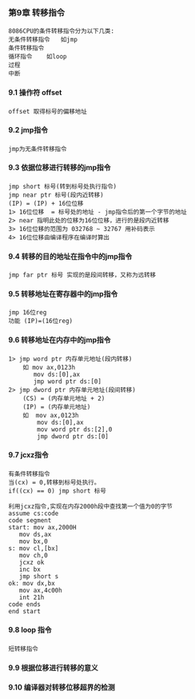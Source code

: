 ### 第9章 转移指令
    8086CPU的条件转移指令分为以下几类:
    无条件转移指令   如jmp 
    条件转移指令    
    循环指令    如loop
    过程 
    中断 

#### 9.1 操作符 offset 
    offset 取得标号的偏移地址

#### 9.2 jmp指令
    jmp为无条件转移指令 

#### 9.3 依据位移进行转移的jmp指令 
    jmp short 标号(转到标号处执行指令)
    jmp near ptr 标号(段内近转移)
    (IP) = (IP) + 16位位移
    1> 16位位移  = 标号处的地址 - jmp指令后的第一个字节的地址
    2> near 指明此处的位移为16位位移，进行的是段内近转移 
    3> 16位位移的范围为 032768 ~ 32767 用补码表示
    4> 16位位移由编译程序在编译时算出 

#### 9.4 转移的目的地址在指令中的jmp指令
    jmp far ptr 标号 实现的是段间转移，又称为远转移 

#### 9.5 转移地址在寄存器中的jmp指令 
    jmp 16位reg 
    功能 (IP)=(16位reg)

#### 9.6 转移地址在内存中的jmp指令
    1> jmp word ptr 内存单元地址(段内转移)
        如 mov ax,0123h
           mov ds:[0],ax 
           jmp word ptr ds:[0]
    2> jmp dword ptr 内存单元地址(段间转移)
        (CS) = (内存单元地址 + 2)
        (IP) = (内存单元地址)
        如  mov ax,0123h
            mov ds:[0],ax
            mov word ptr ds:[2],0
            jmp dword ptr ds:[0]

#### 9.7 jcxz指令
    有条件转移指令 
    当(cx) = 0,转移到标号处执行。
    if((cx) == 0) jmp short 标号
    
    利用jcxz指令,实现在内存2000h段中查找第一个值为0的字节
    assume cs:code
    code segment
    start: mov ax,2000H
       mov ds,ax
       mov bx,0
    s: mov cl,[bx]
       mov ch,0
       jcxz ok
       inc bx
       jmp short s
    ok: mov dx,bx
       mov ax,4c00h
       int 21h
    code ends
    end start

#### 9.8 loop 指令 
    短转移指令

#### 9.9 根据位移进行转移的意义

#### 9.10 编译器对转移位移超界的检测
